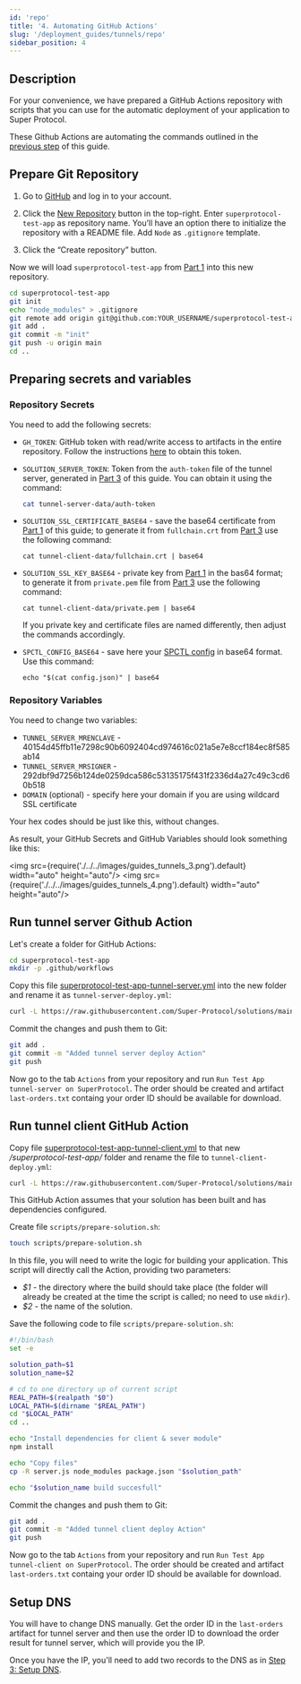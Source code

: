 ```yaml
---
id: 'repo'
title: '4. Automating GitHub Actions'
slug: '/deployment_guides/tunnels/repo'
sidebar_position: 4
---
```


## Description

For your convenience, we have prepared a GitHub Actions repository with scripts that you can use for the automatic deployment of your application to Super Protocol.

These Github Actions are automating the commands outlined in the  [previous step](/developers/deployment_guides/tunnels/manual_run) of this guide.

## Prepare Git Repository

1. Go to [GitHub](https://github.com) and log in to your account.

2. Click the [New Repository](https://github.com/new) button in the top-right. Enter `superprotocol-test-app` as repository name. You’ll have an option there to initialize the repository with a README file. Add `Node` as `.gitignore` template.

3. Click the “Create repository” button.

Now we will load `superprotocol-test-app` from [Part 1](/developers/deployment_guides/tunnels/preparing) into this new repository.

```bash
cd superprotocol-test-app
git init
echo "node_modules" > .gitignore
git remote add origin git@github.com:YOUR_USERNAME/superprotocol-test-app
git add .
git commit -m "init"
git push -u origin main
cd ..
```

## Preparing secrets and variables

### Repository Secrets

You need to add the following secrets:

- `GH_TOKEN`: GitHub token with read/write access to artifacts in the entire repository. Follow the instructions [here](https://docs.github.com/en/enterprise-server@3.6/authentication/keeping-your-account-and-data-secure/managing-your-personal-access-tokens) to obtain this token.

- `SOLUTION_SERVER_TOKEN`: Token from the `auth-token` file of the tunnel server, generated in [Part 3](/developers/deployment_guides/tunnels/manual_run) of this guide. You can obtain it using the command:

  ```bash
  cat tunnel-server-data/auth-token
  ```
- `SOLUTION_SSL_CERTIFICATE_BASE64` - save the base64 certificate from [Part 1](/developers/deployment_guides/tunnels/preparing) of this guide; to generate it from `fullchain.crt` from [Part 3](/developers/deployment_guides/tunnels/manual_run) use the following command:

  ```
  cat tunnel-client-data/fullchain.crt | base64
  ```

- `SOLUTION_SSL_KEY_BASE64` - private key from [Part 1](/developers/deployment_guides/tunnels/preparing) in the bas64 format; to generate it from `private.pem` file from [Part 3](/developers/deployment_guides/tunnels/manual_run) use the following command:

  ```
  cat tunnel-client-data/private.pem | base64
  ```

  If you private key and certificate files are named differently, then adjust the commands accordingly.

- `SPCTL_CONFIG_BASE64` - save here your [SPCTL config](/developers/cli_guides/configure) in base64 format. Use this command:

  ```
  echo "$(cat config.json)" | base64
  ```

### Repository Variables

You need to change two variables:
 
- `TUNNEL_SERVER_MRENCLAVE` - 40154d45ffb11e7298c90b6092404cd974616c021a5e7e8ccf184ec8f585ab14
- `TUNNEL_SERVER_MRSIGNER` - 292dbf9d7256b124de0259dca586c53135175f431f2336d4a27c49c3cd60b518
- `DOMAIN` (optional) - specify here your domain if you are using wildcard SSL certificate

Your hex codes should be just like this, without changes.

As result, your GitHub Secrets and GitHub Variables should look something like this:

<img src={require('./../../images/guides_tunnels_3.png').default} width="auto" height="auto"/>
<img src={require('./../../images/guides_tunnels_4.png').default} width="auto" height="auto"/>

## Run tunnel server Github Action

Let's create a folder for GitHub Actions:

```bash
cd superprotocol-test-app
mkdir -p .github/workflows
```

Copy this file [superprotocol-test-app-tunnel-server.yml](https://github.com/Super-Protocol/solutions/blob/main/Tunnel%20Client/examples/Github%20Actions/superprotocol-test-app-tunnel-server.yml) into the new folder and rename it as `tunnel-server-deploy.yml`:

```bash
curl -L https://raw.githubusercontent.com/Super-Protocol/solutions/main/Tunnel%20Client/examples/Github%20Actions/superprotocol-test-app-tunnel-server.yml -o .github/workflows/tunnel-server-deploy.yml
```

Commit the changes and push them to Git:

```bash
git add .
git commit -m "Added tunnel server deploy Action"
git push
```

Now go to the tab `Actions` from your repository and run `Run Test App tunnel-server on SuperProtocol`. The order should be created and artifact `last-orders.txt` containg your order ID should be available for download.

## Run tunnel client GitHub Action

Copy file [superprotocol-test-app-tunnel-client.yml](https://github.com/Super-Protocol/solutions/blob/main/Tunnel%20Client/examples/Github%20Actions/superprotocol-test-app-tunnel-client.yml) to that new */superprotocol-test-app/* folder and rename the file to `tunnel-client-deploy.yml`:

```bash
curl -L https://raw.githubusercontent.com/Super-Protocol/solutions/main/Tunnel%20Client/examples/Github%20Actions/superprotocol-test-app-tunnel-client.yml -o .github/workflows/tunnel-client-deploy.yml
```

This GitHub Action assumes that your solution has been built and has dependencies configured.

Create file `scripts/prepare-solution.sh`:

```bash
touch scripts/prepare-solution.sh
```

In this file, you will need to write the logic for building your application. This script will directly call the Action, providing two parameters:

- _$1_ - the directory where the build should take place (the folder will already be created at the time the script is called; no need to use `mkdir`).
- _$2_ - the name of the solution.

Save the following code to file `scripts/prepare-solution.sh`:

```bash title="prepare-solution.sh"
#!/bin/bash
set -e

solution_path=$1
solution_name=$2

# cd to one directory up of current script
REAL_PATH=$(realpath "$0")
LOCAL_PATH=$(dirname "$REAL_PATH")
cd "$LOCAL_PATH"
cd ..

echo "Install dependencies for client & sever module"
npm install

echo "Copy files"
cp -R server.js node_modules package.json "$solution_path"

echo "$solution_name build succesfull"
```

Commit the changes and push them to Git:

```bash
git add .
git commit -m "Added tunnel client deploy Action"
git push
```

Now go to the tab `Actions` from your repository and run `Run Test App tunnel-client on SuperProtocol`. The order should be created and artifact `last-orders.txt` containg your order ID should be available for download.

## Setup DNS

You will have to change DNS manually. Get the order ID in the `last-orders` artifact for tunnel server and then use the order ID to download the order result for tunnel server, which will provide you the IP.

Once you have the IP, you'll need to add two records to the DNS as in [Step 3: Setup DNS](/developers/deployment_guides/tunnels/manual_run#setup-dns).